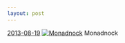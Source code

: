 ```yaml
---
layout: post
---
```


<p>
  <time><a href="/9">2013-08-19</a></time>
  <a href="/9"><img src="{{ site.assets_url }}/9-640.jpg" srcset="{{ site.assets_url }}/9-1280.jpg 1280w, {{ site.assets_url }}/9-960.jpg 960w, {{ site.assets_url }}/9-640.jpg 640w, {{ site.assets_url }}/9-320.jpg 320w" sizes="(min-width: 700px) 50vw, calc(100vw - 2rem)" alt="Monadnock" /></a>
  <span>Monadnock</span>
</p>
